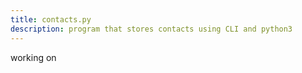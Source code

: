 ```yaml
---
title: contacts.py
description: program that stores contacts using CLI and python3
---
```

working on  